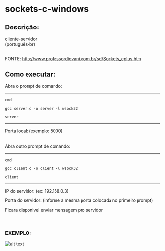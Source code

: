 # sockets-c-windows

## Descrição:</b>
cliente-servidor  <br>
(português-br)  <br>
<br>

FONTE: http://www.professordiovani.com.br/sd/Sockets_cplus.htm

## Como executar:<br>
Abra o prompt de comando:

-------------------------------------------
<code>cmd</code>  

<code>gcc server.c -o server -l wsock32</code>  

<code>server</code>  

------------------------------------------

Porta local: (exemplo: 5000)  
<br>
<br>
Abra outro prompt de comando:  

-------------------------------------------
<code>cmd</code>   

<code>gcc client.c -o client -l wsock32</code>   
  
<code>client </code>

-------------------------------------------
IP do servidor: (ex: 192.168.0.3)  
  
Porta do servidor: (informe a mesma porta colocada no primeiro prompt)  
  
Ficara disponivel enviar mensagem pro servidor<br>
<br>
<br>
### EXEMPLO:  
![alt text](https://github.com/erikalira/sockets-c-windows/blob/master/exemplo.png?raw=true)


